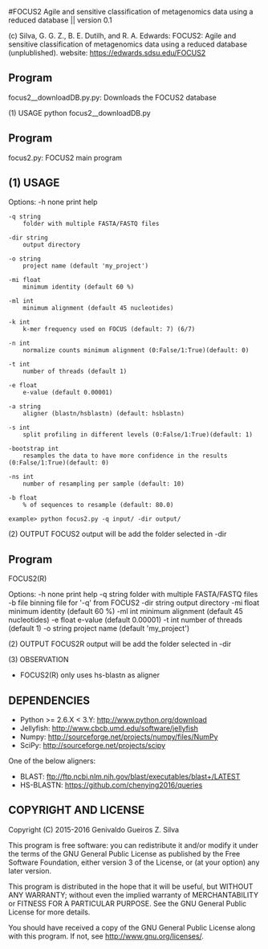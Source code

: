 #FOCUS2
Agile and sensitive classification of metagenomics data using a reduced database || version 0.1

(c)            Silva, G. G. Z., B. E. Dutilh, and R. A. Edwards: 
		FOCUS2: Agile and sensitive classification of metagenomics data using a reduced database (unplublished).
website: 	https://edwards.sdsu.edu/FOCUS2


Program
--------
focus2__downloadDB.py.py: Downloads the FOCUS2 database

(1) USAGE
python focus2__downloadDB.py

Program
--------
focus2.py: FOCUS2 main program

(1) USAGE
-----

Options:
	-h  none
		print help
		
	-q string
		folder with multiple FASTA/FASTQ files
		
	-dir string
		output directory
		
	-o string
		project name (default 'my_project')
		
	-mi float
		minimum identity (default 60 %)
		
	-ml int
		minimum alignment (default 45 nucleotides)
		
	-k int
		k-mer frequency used on FOCUS (default: 7) (6/7)
		
	-n int
		normalize counts minimum alignment (0:False/1:True)(default: 0)
		
	-t int
		number of threads (default 1)
		
	-e float
		e-value (default 0.00001)
		
	-a string
		aligner (blastn/hsblastn) (default: hsblastn)
		
	-s int
		split profiling in different levels (0:False/1:True)(default: 1)
		
	-bootstrap int
		resamples the data to have more confidence in the results (0:False/1:True)(default: 0)
		
	-ns int
		number of resampling per sample (default: 10)
		
	-b float
		% of sequences to resample (default: 80.0)
		
	example> python focus2.py -q input/ -dir output/
	 
(2) OUTPUT
FOCUS2 output will be add the folder selected in -dir

Program
--------
FOCUS2(R)

Options:
	-h none
		print help
	-q string
		folder with multiple FASTA/FASTQ files
	-b file
		binning file for '-q' from FOCUS2
	-dir string
		output directory
	-mi float
		minimum identity (default 60 %)
	-ml int
		minimum alignment (default 45 nucleotides)
	-e float
		e-value (default 0.00001)
	-t int
		number of threads (default 1)
	-o string
		project name (default 'my_project')

(2) OUTPUT
FOCUS2R output will be add the folder selected in -dir

(3) OBSERVATION
- FOCUS2(R) only uses hs-blastn as aligner

DEPENDENCIES
------------
- Python >= 2.6.X < 3.Y: http://www.python.org/download
- Jellyfish: http://www.cbcb.umd.edu/software/jellyfish
- Numpy: http://sourceforge.net/projects/numpy/files/NumPy
- SciPy: http://sourceforge.net/projects/scipy

One of the below aligners:
- BLAST: ftp://ftp.ncbi.nlm.nih.gov/blast/executables/blast+/LATEST
- HS-BLASTN: https://github.com/chenying2016/queries

COPYRIGHT AND LICENSE
---------------------
Copyright (C) 2015-2016  Genivaldo Gueiros Z. Silva

This program is free software: you can redistribute it and/or modify it under
the terms of the GNU General Public License as published by the Free Software
Foundation, either version 3 of the License, or (at your option) any later
version.

This program is distributed in the hope that it will be useful, but WITHOUT ANY
WARRANTY; without even the implied warranty of MERCHANTABILITY or FITNESS FOR A
PARTICULAR PURPOSE.  See the GNU General Public License for more details.

You should have received a copy of the GNU General Public License along with
this program.  If not, see <http://www.gnu.org/licenses/>.